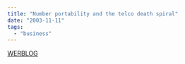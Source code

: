 ```yaml
---
title: "Number portability and the telco death spiral"
date: "2003-11-11"
tags: 
  - "business"
---
```


[WERBLOG](http://werbach.com/blog/2003/11/11.html#a1310 "WERBLOG")
